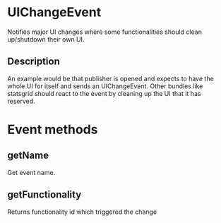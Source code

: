 # UIChangeEvent

Notifies major UI changes where some functionalities should clean up/shutdown their own UI.

## Description

An example would be that publisher is opened and expects to have the whole UI for itself and sends an UIChangeEvent. Other bundles like statsgrid should react to the event by cleaning up the UI that it has reserved.

# Event methods

## getName

Get event name.

## getFunctionality

Returns functionality id which triggered the change

